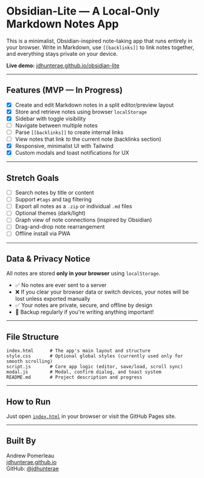 # Obsidian-Lite — A Local-Only Markdown Notes App

This is a minimalist, Obsidian-inspired note-taking app that runs entirely in your browser. Write in Markdown, use `[[backlinks]]` to link notes together, and everything stays private on your device.

**Live demo:** [jdhunterae.github.io/obsidian-lite](https://jdhunterae.github.io/obsidian-lite)

---

## Features (MVP — In Progress)

- [x] Create and edit Markdown notes in a split editor/preview layout
- [x] Store and retrieve notes using browser `localStorage`
- [x] Sidebar with toggle visibility
- [ ] Navigate between multiple notes
- [ ] Parse `[[backlinks]]` to create internal links
- [ ] View notes that link *to* the current note (backlinks section)
- [x] Responsive, minimalist UI with Tailwind
- [x] Custom modals and toast notifications for UX

---

## Stretch Goals

- [ ] Search notes by title or content
- [ ] Support `#tags` and tag filtering
- [ ] Export all notes as a `.zip` or individual `.md` files
- [ ] Optional themes (dark/light)
- [ ] Graph view of note connections (inspired by Obsidian)
- [ ] Drag-and-drop note rearrangement
- [ ] Offline install via PWA

---

## Data & Privacy Notice

All notes are stored **only in your browser** using `localStorage`.

- ✅ No notes are ever sent to a server
- ❌ If you clear your browser data or switch devices, your notes will be lost unless exported manually
- ✅ Your notes are private, secure, and offline by design
- 🛟 Backup regularly if you're writing anything important!

---

## File Structure

```
index.html      # The app's main layout and structure
style.css       # Optional global styles (currently used only for smooth scrolling)
script.js       # Core app logic (editor, save/load, scroll sync)
modal.js        # Modal, confirm dialog, and toast system
README.md       # Project description and progress
```

---

## How to Run

Just open [`index.html`](index.html) in your browser or visit the GitHub Pages site.

---

## Built By

Andrew Pomerleau  
[jdhunterae.github.io](http://jdhunterae.github.io)  
GitHub: [@jdhunterae](https://github.com/jdhunterae)
